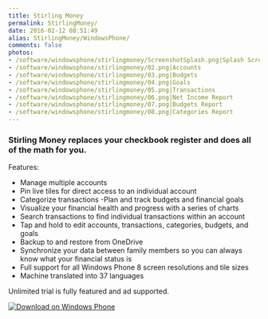 ```yaml
---
title: Stirling Money
permalink: StirlingMoney/
date: 2016-02-12 08:51:49
alias: StirlingMoney/WindowsPhone/
comments: false
photos:
- /software/windowsphone/stirlingmoney/ScreenshotSplash.png|Splash Screen
- /software/windowsphone/stirlingmoney/02.png|Accounts
- /software/windowsphone/stirlingmoney/03.png|Budgets
- /software/windowsphone/stirlingmoney/04.png|Goals
- /software/windowsphone/stirlingmoney/05.png|Transactions
- /software/windowsphone/stirlingmoney/06.png|Net Income Report
- /software/windowsphone/stirlingmoney/07.png|Budgets Report
- /software/windowsphone/stirlingmoney/08.png|Categories Report
---
```

### Stirling Money replaces your checkbook register and does all of the math for you.

Features: 
* Manage multiple accounts
* Pin live tiles for direct access to an individual account
* Categorize transactions -Plan and track budgets and financial goals
* Visualize your financial health and progress with a series of charts
* Search transactions to find individual transactions within an account
* Tap and hold to edit accounts, transactions, categories, budgets, and goals
* Backup to and restore from OneDrive
* Synchronize your data between family members so you can always know what your financial status is
* Full support for all Windows Phone 8 screen resolutions and tile sizes 
* Machine translated into 37 languages  

Unlimited trial is fully featured and ad supported.

[![Download on Windows Phone](/images/WindowsPhone_208x67_blu.png)](http://windowsphone.com/s?appid=c81aa8df-5dd6-4afe-b0eb-58a824581535)
